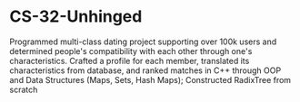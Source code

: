 # CS-32-Unhinged
Programmed multi-class dating project supporting over 100k users and determined people's compatibility with each other through one's characteristics. Crafted a profile for each member, translated its characteristics from database, and ranked matches in C++ through OOP and Data Structures (Maps, Sets, Hash Maps); Constructed RadixTree from scratch
